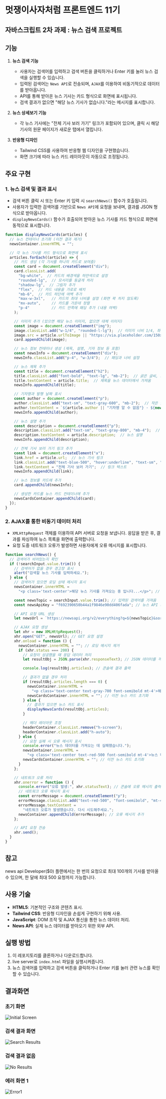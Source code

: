 # 멋쟁이사자처럼 프론트엔드 11기

## 자바스크립트 2차 과제 : 뉴스 검색 프로젝트

## 기능

1. **뉴스 검색 기능**
   - 사용자는 검색어를 입력하고 검색 버튼을 클릭하거나 Enter 키를 눌러 뉴스 검색을 실행할 수 있습니다.
   - 입력된 검색어는 `News API`로 전송되며, `AJAX`를 이용하여 비동기적으로 데이터를 받아옵니다.
   - API를 통해 받아온 뉴스 기사는 카드 형식으로 화면에 표시됩니다.
   - 검색 결과가 없으면 "해당 뉴스 기사가 없습니다."라는 메시지를 표시합니다.

2. **뉴스 상세보기 기능**
   - 각 뉴스 기사에는 "전체 기사 보러 가기" 링크가 포함되어 있으며, 클릭 시 해당 기사의 원문 페이지가 새로운 탭에서 열립니다.

3. **반응형 디자인**
   - Tailwind CSS를 사용하여 반응형 웹 디자인을 구현했습니다.
   - 화면 크기에 따라 뉴스 카드 레이아웃이 자동으로 조정됩니다.

## 주요 구현

### 1. 뉴스 검색 및 결과 표시

- 검색 버튼 클릭 시 또는 Enter 키 입력 시 `searchNews()` 함수가 호출됩니다.
- 사용자가 입력한 검색어를 기반으로 `News API`에 요청을 보내며, 결과를 JSON 형식으로 받아옵니다.
- `displayNewsCards()` 함수가 호출되어 받아온 뉴스 기사를 카드 형식으로 화면에 동적으로 표시합니다.
  
```javascript
function displayNewsCards(articles) {
  // 뉴스 컨테이너 초기화 (이전 결과 제거)
  newsContainer.innerHTML = "";

  // 각 뉴스 기사를 카드 형식으로 화면에 표시
  articles.forEach((article) => {
    // 카드 생성 (각 기사를 하나의 카드로 보여줌)
    const card = document.createElement("div");
    card.classList.add(
      "bg-white",  // 카드의 배경색을 하얀색으로 설정
      "rounded-lg",  // 모서리를 둥글게 처리
      "shadow-lg",  // 그림자 추가
      "flex",  // 카드 내용을 가로로 배치
      "mb-6",  // 카드 하단에 여백 추가
      "max-w-3xl",   // 카드의 최대 너비를 설정 (화면 꽉 차지 않도록)
      "mx-auto",     // 카드를 가운데 정렬
      "p-4"          // 카드 안쪽에 패딩 추가 (내용 여백)
    );

    // 이미지 추가 (있으면 해당 뉴스 이미지, 없으면 대체 이미지)
    const image = document.createElement("img");
    image.classList.add("w-1/4", "rounded-l-lg");  // 이미지 너비 1/4, 좌측 둥근 모서리
    image.src = article.urlToImage || "https://via.placeholder.com/150x100?text=No+Image";  // 이미지가 없을 경우 대체 이미지
    card.appendChild(image);

    // 뉴스 정보 컨테이너 생성 (제목, 설명, 기자 정보 등 포함)
    const newsInfo = document.createElement("div");
    newsInfo.classList.add("p-4", "w-3/4");  // 패딩과 너비 설정

    // 뉴스 제목 추가
    const title = document.createElement("h2");
    title.classList.add("font-bold", "text-lg", "mb-2");  // 굵은 글씨, 크기 설정
    title.textContent = article.title;  // 제목을 뉴스 데이터에서 가져옴
    newsInfo.appendChild(title);

    // 기자명과 발행 날짜 표시
    const author = document.createElement("p");
    author.classList.add("text-sm", "text-gray-600", "mb-2");  // 작은 글씨, 회색
    author.textContent = `${article.author || "기자명 알 수 없음"} · ${new Date(article.publishedAt).toLocaleDateString()}`;  // 기자명과 발행 날짜
    newsInfo.appendChild(author);

    // 뉴스 설명 추가
    const description = document.createElement("p");
    description.classList.add("text-sm", "text-gray-800", "mb-4");  // 작은 글씨, 어두운 회색
    description.textContent = article.description;  // 뉴스 설명
    newsInfo.appendChild(description);

    // 전체 기사 보러 가기 링크 추가
    const link = document.createElement("a");
    link.href = article.url;  // 뉴스 기사 링크
    link.classList.add("text-blue-500", "hover:underline", "text-sm", "font-semibold");  // 파란색 텍스트, 마우스 호버 시 밑줄 표시
    link.textContent = "전체 기사 보러 가기";  // 링크 텍스트
    newsInfo.appendChild(link);

    // 뉴스 정보를 카드에 추가
    card.appendChild(newsInfo);

    // 생성한 카드를 뉴스 카드 컨테이너에 추가
    newsCardsContainer.appendChild(card);
  });
}
```

### 2. AJAX를 통한 비동기 데이터 처리

- `XMLHttpRequest` 객체를 이용하여 API 서버로 요청을 보냅니다. 응답을 받은 후, 결과를 파싱하여 뉴스 목록을 화면에 출력합니다.
- 요청 도중 네트워크 오류가 발생하면 사용자에게 오류 메시지를 표시합니다.

```javascript
function searchNews() {
  // 검색어가 비어있는지 확인
  if (!searchInput.value.trim()) {
    // 검색어가 없을 경우 경고창 표시
    alert("검색할 뉴스 기사를 입력하세요.");
  } else {
    // 검색어가 있으면 로딩 상태 메시지 표시
    newsContainer.innerHTML =
      "<p class='text-center'>해당 뉴스 기사를 가져오는 중 입니다...</p>"; // 로딩 중 메시지

    const newsTopic = searchInput.value.trim(); // 입력된 검색어를 가져옴
    const newsApiKey = "f692390650b44a1f9846e90dd406fada"; // 뉴스 API 키

    // API 요청 URL 생성
    let newsUrl = `https://newsapi.org/v2/everything?q=${newsTopic}&sortBy=relevancy&apiKey=${newsApiKey}`;

    // AJAX 요청 생성
    let xhr = new XMLHttpRequest();
    xhr.open("GET", newsUrl); // GET 요청 설정
    xhr.onload = function () {
      newsContainer.innerHTML = ""; // 로딩 메시지 제거
      if (xhr.status === 200) {
        // 요청이 성공했을 때 응답 데이터 처리
        let resultObj = JSON.parse(xhr.responseText); // JSON 데이터를 객체로 변환

        console.log(resultObj.articles); // 콘솔에 결과 출력

        // 결과가 없을 경우 처리
        if (resultObj.articles.length === 0) {
          newsContainer.innerHTML =
            "<p class='text-center text-gray-700 font-semibold mt-4'>해당 뉴스 기사가 없습니다.</p>"; // 뉴스 없음 메시지
          newsCardsContainer.innerHTML = ""; // 이전 뉴스 카드 초기화
        } else {
          // 결과가 있으면 뉴스 카드 표시
          displayNewsCards(resultObj.articles);
        }

        // 헤더 레이아웃 조정
        headerContainer.classList.remove("h-screen");
        headerContainer.classList.add("h-auto");
      } else {
        // 요청 실패 시 오류 메시지 표시
        console.error("뉴스 데이터를 가져오는 데 실패했습니다.");
        newsContainer.innerHTML =
          "<p class='text-center text-red-500 font-semibold mt-4'>뉴스 데이터를 가져오는 중 오류가 발생했습니다.<br>다시 시도해주세요.</p>"; // 오류 메시지
        newsCardsContainer.innerHTML = ""; // 이전 뉴스 카드 초기화
      }
    };

    // 네트워크 오류 처리
    xhr.onerror = function () {
      console.error("오류 발생:", xhr.statusText); // 콘솔에 오류 메시지 출력
      // 네트워크 오류 메시지 표시
      const errorMessage = document.createElement("p");
      errorMessage.classList.add("text-red-500", "font-semibold", "mt-4"); // 빨간색 텍스트, 굵은 글씨
      errorMessage.textContent =
        "네트워크 오류가 발생했습니다. 다시 시도해주세요.";
      newsContainer.appendChild(errorMessage); // 오류 메시지 추가
    };

    // API 요청 전송
    xhr.send();
  }
}
```

## 참고
news api Developer($0) 플랜에서는 한 번의 요청으로 최대 100개의 기사를 받아올 수 있으며, 한 달에 최대 500 요청까지 가능합니다.

## 사용 기술

- **HTML5**: 기본적인 구조와 콘텐츠 표시.
- **Tailwind CSS**: 반응형 디자인을 손쉽게 구현하기 위해 사용.
- **JavaScript**: DOM 조작 및 AJAX 통신을 통한 뉴스 데이터 처리.
- **News API**: 실제 뉴스 데이터를 받아오기 위한 외부 API.

## 실행 방법

1. 이 레포지토리를 클론하거나 다운로드합니다.
2. live server로 `index.html` 파일을 실행시켜줍니다.
3. 뉴스 검색어를 입력하고 검색 버튼을 클릭하거나 Enter 키를 눌러 관련 뉴스를 확인할 수 있습니다.

## 결과화면
### 초기 화면
![Initial Screen](/previews/search-empty.jpeg)

### 검색 결과 화면
![Search Results](/previews/news-results.png)

### 검색 결과 없음
![No Results](/previews/no-results.jpeg)

### 에러 화면 1
![Error1](/previews/errorOne.jpeg)

